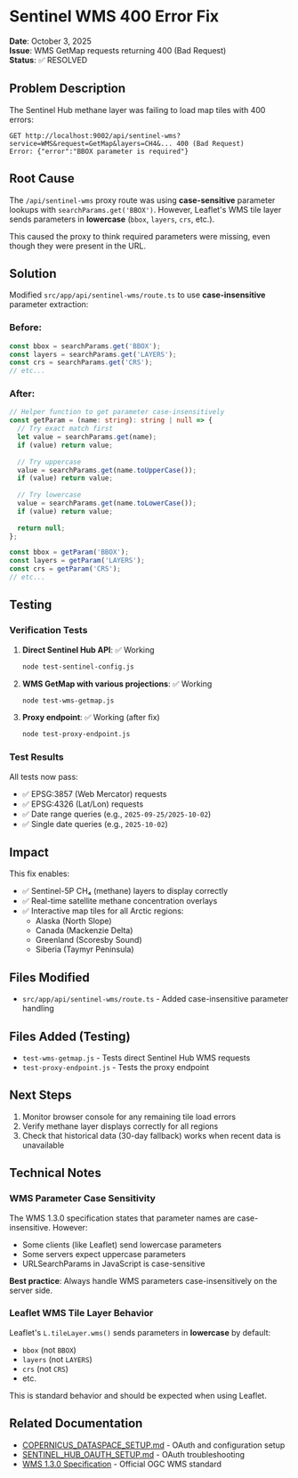 # Sentinel WMS 400 Error Fix

**Date**: October 3, 2025  
**Issue**: WMS GetMap requests returning 400 (Bad Request)  
**Status**: ✅ RESOLVED

## Problem Description

The Sentinel Hub methane layer was failing to load map tiles with 400 errors:

```
GET http://localhost:9002/api/sentinel-wms?service=WMS&request=GetMap&layers=CH4&... 400 (Bad Request)
Error: {"error":"BBOX parameter is required"}
```

## Root Cause

The `/api/sentinel-wms` proxy route was using **case-sensitive** parameter lookups with `searchParams.get('BBOX')`. However, Leaflet's WMS tile layer sends parameters in **lowercase** (`bbox`, `layers`, `crs`, etc.).

This caused the proxy to think required parameters were missing, even though they were present in the URL.

## Solution

Modified `src/app/api/sentinel-wms/route.ts` to use **case-insensitive** parameter extraction:

### Before:
```typescript
const bbox = searchParams.get('BBOX');
const layers = searchParams.get('LAYERS');
const crs = searchParams.get('CRS');
// etc...
```

### After:
```typescript
// Helper function to get parameter case-insensitively
const getParam = (name: string): string | null => {
  // Try exact match first
  let value = searchParams.get(name);
  if (value) return value;
  
  // Try uppercase
  value = searchParams.get(name.toUpperCase());
  if (value) return value;
  
  // Try lowercase
  value = searchParams.get(name.toLowerCase());
  if (value) return value;
  
  return null;
};

const bbox = getParam('BBOX');
const layers = getParam('LAYERS');
const crs = getParam('CRS');
// etc...
```

## Testing

### Verification Tests

1. **Direct Sentinel Hub API**: ✅ Working
   ```bash
   node test-sentinel-config.js
   ```

2. **WMS GetMap with various projections**: ✅ Working
   ```bash
   node test-wms-getmap.js
   ```

3. **Proxy endpoint**: ✅ Working (after fix)
   ```bash
   node test-proxy-endpoint.js
   ```

### Test Results

All tests now pass:
- ✅ EPSG:3857 (Web Mercator) requests
- ✅ EPSG:4326 (Lat/Lon) requests
- ✅ Date range queries (e.g., `2025-09-25/2025-10-02`)
- ✅ Single date queries (e.g., `2025-10-02`)

## Impact

This fix enables:
- ✅ Sentinel-5P CH₄ (methane) layers to display correctly
- ✅ Real-time satellite methane concentration overlays
- ✅ Interactive map tiles for all Arctic regions:
  - Alaska (North Slope)
  - Canada (Mackenzie Delta)
  - Greenland (Scoresby Sound)
  - Siberia (Taymyr Peninsula)

## Files Modified

- `src/app/api/sentinel-wms/route.ts` - Added case-insensitive parameter handling

## Files Added (Testing)

- `test-wms-getmap.js` - Tests direct Sentinel Hub WMS requests
- `test-proxy-endpoint.js` - Tests the proxy endpoint

## Next Steps

1. Monitor browser console for any remaining tile load errors
2. Verify methane layer displays correctly for all regions
3. Check that historical data (30-day fallback) works when recent data is unavailable

## Technical Notes

### WMS Parameter Case Sensitivity

The WMS 1.3.0 specification states that parameter names are case-insensitive. However:
- Some clients (like Leaflet) send lowercase parameters
- Some servers expect uppercase parameters
- URLSearchParams in JavaScript is case-sensitive

**Best practice**: Always handle WMS parameters case-insensitively on the server side.

### Leaflet WMS Tile Layer Behavior

Leaflet's `L.tileLayer.wms()` sends parameters in **lowercase** by default:
- `bbox` (not `BBOX`)
- `layers` (not `LAYERS`)
- `crs` (not `CRS`)
- etc.

This is standard behavior and should be expected when using Leaflet.

## Related Documentation

- [COPERNICUS_DATASPACE_SETUP.md](./COPERNICUS_DATASPACE_SETUP.md) - OAuth and configuration setup
- [SENTINEL_HUB_OAUTH_SETUP.md](./SENTINEL_HUB_OAUTH_SETUP.md) - OAuth troubleshooting
- [WMS 1.3.0 Specification](https://www.ogc.org/standards/wms) - Official OGC WMS standard
